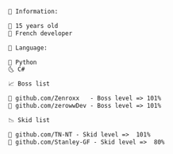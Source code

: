 ```diff
🧠 Information:

👀 15 years old
👻 French developer
```

```diff
🌌 Language:

🐍 Python
🌜 C# 
```

```diff
📈 Boss list

📌 github.com/Zenroxx   - Boss level => 101%
📌 github.com/zerowwDev - Boss level => 101%
```

```diff
📉 Skid list

📌 github.com/TN-NT - Skid level =>  101%
📌 github.com/Stanley-GF - Skid level =>  80%
```
